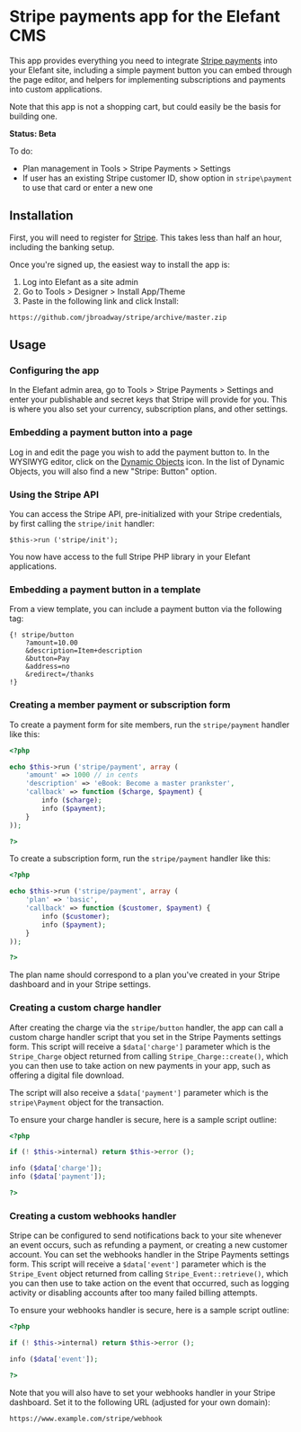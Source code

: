# Stripe payments app for the Elefant CMS

This app provides everything you need to integrate [Stripe payments](https://stripe.com/)
into your Elefant site, including a simple payment button you can embed through
the page editor, and helpers for implementing subscriptions and payments into
custom applications.

Note that this app is not a shopping cart, but could easily be the basis for
building one.

**Status: Beta**

To do:

* Plan management in Tools > Stripe Payments > Settings
* If user has an existing Stripe customer ID, show option in `stripe\payment`
  to use that card or enter a new one

## Installation

First, you will need to register for [Stripe](https://stripe.com/). This takes
less than half an hour, including the banking setup.

Once you're signed up, the easiest way to install the app is:

1. Log into Elefant as a site admin
2. Go to Tools > Designer > Install App/Theme
3. Paste in the following link and click Install:

```
https://github.com/jbroadway/stripe/archive/master.zip
```

## Usage

### Configuring the app

In the Elefant admin area, go to Tools > Stripe Payments > Settings and enter
your publishable and secret keys that Stripe will provide for you. This is
where you also set your currency, subscription plans, and other settings.

### Embedding a payment button into a page

Log in and edit the page you wish to add the payment button to. In the WYSIWYG
editor, click on the [Dynamic Objects](http://www.elefantcms.com/wiki/Dynamic-Objects)
icon. In the list of Dynamic Objects, you will also find a new "Stripe: Button"
option.

### Using the Stripe API

You can access the Stripe API, pre-initialized with your Stripe credentials, by first
calling the `stripe/init` handler:

```
$this->run ('stripe/init');
```

You now have access to the full Stripe PHP library in your Elefant applications.

### Embedding a payment button in a template

From a view template, you can include a payment button via the following tag:

```
{! stripe/button
	?amount=10.00
	&description=Item+description
	&button=Pay
	&address=no
	&redirect=/thanks
!}
```

### Creating a member payment or subscription form

To create a payment form for site members, run the `stripe/payment`
handler like this:

```php
<?php

echo $this->run ('stripe/payment', array (
	'amount' => 1000 // in cents
	'description' => 'eBook: Become a master prankster',
	'callback' => function ($charge, $payment) {
		info ($charge);
		info ($payment);
	}
));

?>
```

To create a subscription form, run the `stripe/payment` handler like this:

```php
<?php

echo $this->run ('stripe/payment', array (
	'plan' => 'basic',
	'callback' => function ($customer, $payment) {
		info ($customer);
		info ($payment);
	}
));

?>
```

The plan name should correspond to a plan you've created in your Stripe dashboard
and in your Stripe settings.

### Creating a custom charge handler

After creating the charge via the `stripe/button` handler, the app can call a
custom charge handler script that you set in the Stripe Payments settings form.
This script will receive a `$data['charge']` parameter which is the `Stripe_Charge`
object returned from calling `Stripe_Charge::create()`, which you can then use
to take action on new payments in your app, such as offering a digital file download.

The script will also receive a `$data['payment']` parameter which is the
`stripe\Payment` object for the transaction.

To ensure your charge handler is secure, here is a sample script outline:

```php
<?php

if (! $this->internal) return $this->error ();

info ($data['charge']);
info ($data['payment']);

?>
```

### Creating a custom webhooks handler

Stripe can be configured to send notifications back to your site whenever an event
occurs, such as refunding a payment, or creating a new customer account. You can
set the webhooks handler in the Stripe Payments settings form. This script will
receive a `$data['event']` parameter which is the `Stripe_Event` object returned
from calling `Stripe_Event::retrieve()`, which you can then use to take action
on the event that occurred, such as logging activity or disabling accounts after
too many failed billing attempts.

To ensure your webhooks handler is secure, here is a sample script outline:

```php
<?php

if (! $this->internal) return $this->error ();

info ($data['event']);

?>
```

Note that you will also have to set your webhooks handler in your Stripe dashboard.
Set it to the following URL (adjusted for your own domain):

    https://www.example.com/stripe/webhook
